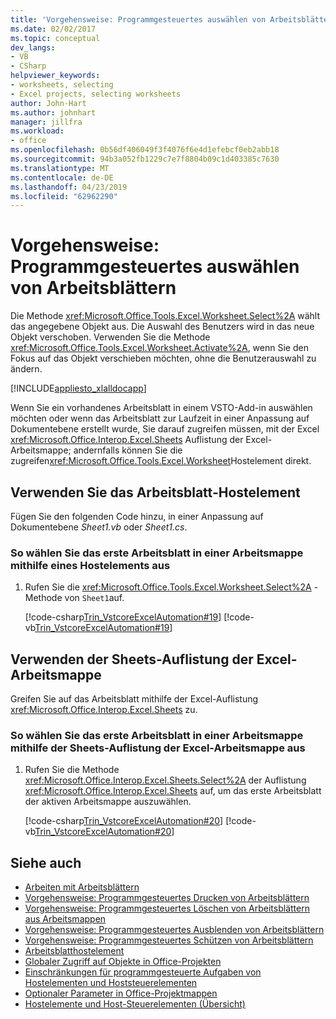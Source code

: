 ```yaml
---
title: 'Vorgehensweise: Programmgesteuertes auswählen von Arbeitsblättern'
ms.date: 02/02/2017
ms.topic: conceptual
dev_langs:
- VB
- CSharp
helpviewer_keywords:
- worksheets, selecting
- Excel projects, selecting worksheets
author: John-Hart
ms.author: johnhart
manager: jillfra
ms.workload:
- office
ms.openlocfilehash: 0b56df406049f3f4076f6e4d1efebcf0eb2abb18
ms.sourcegitcommit: 94b3a052fb1229c7e7f8804b09c1d403385c7630
ms.translationtype: MT
ms.contentlocale: de-DE
ms.lasthandoff: 04/23/2019
ms.locfileid: "62962290"
---
```

# <a name="how-to-programmatically-select-worksheets"></a>Vorgehensweise: Programmgesteuertes auswählen von Arbeitsblättern
  Die Methode <xref:Microsoft.Office.Tools.Excel.Worksheet.Select%2A> wählt das angegebene Objekt aus. Die Auswahl des Benutzers wird in das neue Objekt verschoben. Verwenden Sie die Methode <xref:Microsoft.Office.Tools.Excel.Worksheet.Activate%2A>, wenn Sie den Fokus auf das Objekt verschieben möchten, ohne die Benutzerauswahl zu ändern.

 [!INCLUDE[appliesto_xlalldocapp](../vsto/includes/appliesto-xlalldocapp-md.md)]

 Wenn Sie ein vorhandenes Arbeitsblatt in einem VSTO-Add-in auswählen möchten oder wenn das Arbeitsblatt zur Laufzeit in einer Anpassung auf Dokumentebene erstellt wurde, Sie darauf zugreifen müssen, mit der Excel <xref:Microsoft.Office.Interop.Excel.Sheets> Auflistung der Excel-Arbeitsmappe; andernfalls können Sie die zugreifen<xref:Microsoft.Office.Tools.Excel.Worksheet>Hostelement direkt.

## <a name="use-the-worksheet-host-item"></a>Verwenden Sie das Arbeitsblatt-Hostelement
 Fügen Sie den folgenden Code hinzu, in einer Anpassung auf Dokumentebene *Sheet1.vb* oder *Sheet1.cs*.

### <a name="to-select-the-first-worksheet-in-a-workbook-using-a-host-item"></a>So wählen Sie das erste Arbeitsblatt in einer Arbeitsmappe mithilfe eines Hostelements aus

1. Rufen Sie die <xref:Microsoft.Office.Tools.Excel.Worksheet.Select%2A> -Methode von `Sheet1`auf.

     [!code-csharp[Trin_VstcoreExcelAutomation#19](../vsto/codesnippet/CSharp/Trin_VstcoreExcelAutomationCS/Sheet1.cs#19)]
     [!code-vb[Trin_VstcoreExcelAutomation#19](../vsto/codesnippet/VisualBasic/Trin_VstcoreExcelAutomation/Sheet1.vb#19)]

## <a name="use-the-sheets-collection-of-the-excel-workbook"></a>Verwenden der Sheets-Auflistung der Excel-Arbeitsmappe
 Greifen Sie auf das Arbeitsblatt mithilfe der Excel-Auflistung <xref:Microsoft.Office.Interop.Excel.Sheets> zu.

### <a name="to-select-the-first-worksheet-in-a-workbook-using-the-sheets-collection-of-the-excel-workbook"></a>So wählen Sie das erste Arbeitsblatt in einer Arbeitsmappe mithilfe der Sheets-Auflistung der Excel-Arbeitsmappe aus

1. Rufen Sie die Methode <xref:Microsoft.Office.Interop.Excel.Sheets.Select%2A> der Auflistung <xref:Microsoft.Office.Interop.Excel.Sheets> auf, um das erste Arbeitsblatt der aktiven Arbeitsmappe auszuwählen.

     [!code-csharp[Trin_VstcoreExcelAutomation#20](../vsto/codesnippet/CSharp/Trin_VstcoreExcelAutomationCS/Sheet1.cs#20)]
     [!code-vb[Trin_VstcoreExcelAutomation#20](../vsto/codesnippet/VisualBasic/Trin_VstcoreExcelAutomation/Sheet1.vb#20)]

## <a name="see-also"></a>Siehe auch
- [Arbeiten mit Arbeitsblättern](../vsto/working-with-worksheets.md)
- [Vorgehensweise: Programmgesteuertes Drucken von Arbeitsblättern](../vsto/how-to-programmatically-print-worksheets.md)
- [Vorgehensweise: Programmgesteuertes Löschen von Arbeitsblättern aus Arbeitsmappen](../vsto/how-to-programmatically-delete-worksheets-from-workbooks.md)
- [Vorgehensweise: Programmgesteuertes Ausblenden von Arbeitsblättern](../vsto/how-to-programmatically-hide-worksheets.md)
- [Vorgehensweise: Programmgesteuertes Schützen von Arbeitsblättern](../vsto/how-to-programmatically-protect-worksheets.md)
- [Arbeitsblatthostelement](../vsto/worksheet-host-item.md)
- [Globaler Zugriff auf Objekte in Office-Projekten](../vsto/global-access-to-objects-in-office-projects.md)
- [Einschränkungen für programmgesteuerte Aufgaben von Hostelementen und Hoststeuerelementen](../vsto/programmatic-limitations-of-host-items-and-host-controls.md)
- [Optionaler Parameter in Office-Projektmappen](../vsto/optional-parameters-in-office-solutions.md)
- [Hostelemente und Host-Steuerelementen (Übersicht)](../vsto/host-items-and-host-controls-overview.md)
